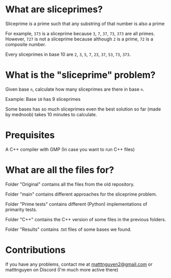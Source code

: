 # What are sliceprimes?

Sliceprime is a prime such that any substring of that number is also a prime

For example, `373` is a sliceprime because `3`, `7`, `37`, `73`, `373` are all primes. However, `727` is not a sliceprime because although `2` is a prime, `72` is a composite number.

Every sliceprimes in base 10 are `2`, `3`, `5`, `7`, `23`, `37`, `53`, `73`, `373`.

# What is the "sliceprime" problem?

Given base `n`, calculate how many sliceprimes are there in base `n`.

Example: Base `10` has 9 sliceprimes

Some bases has so much sliceprimes even the best solution so far (made by mednoob) takes 10 minutes to calculate.

# Prequisites

A C++ compiler with GMP (In case you want to run C++ files)

# What are all the files for?

Folder "Original" contains all the files from the old repository.

Folder "main" contains different approaches for the sliceprime problem.

Folder "Prime tests" contains different (Python) implementations of primarity tests.

Folder "C++" contains the C++ version of some files in the previous folders.

Folder "Results" contains .txt files of some bases we found.

# Contributions

If you have any problems, contact me at matttnguyen2@gmail.com or matttnguyen on Discord (I'm much more active there)
